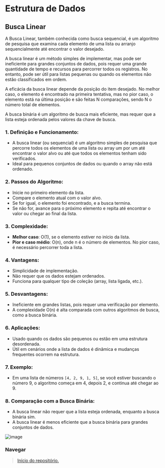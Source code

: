 # Estrutura de Dados

## Busca Linear

A Busca Linear, também conhecida como busca sequencial, é um algoritmo de pesquisa que examina cada elemento de uma lista ou arranjo sequencialmente até encontrar o valor desejado.

A busca linear é um método simples de implementar, mas pode ser ineficiente para grandes conjuntos de dados, pois requer uma grande quantidade de tempo e recursos para percorrer todos os registros. No entanto, pode ser útil para listas pequenas ou quando os elementos não estão classificados em ordem.

A eficácia da busca linear depende da posição do item desejado. No melhor caso, o elemento é encontrado na primeira tentativa, mas no pior caso, o elemento está na última posição e são feitas N comparações, sendo N o número total de elementos.

A busca binária é um algoritmo de busca mais eficiente, mas requer que a lista esteja ordenada pelos valores da chave de busca.

### 1. Definição e Funcionamento:
- A busca linear (ou sequencial) é um algoritmo simples de pesquisa que percorre todos os elementos de uma lista ou array um por um até encontrar o valor alvo ou até que todos os elementos tenham sido verificados.
- Ideal para pequenos conjuntos de dados ou quando o array não está ordenado.

### 2. Passos do Algoritmo:
- Inicie no primeiro elemento da lista.
- Compare o elemento atual com o valor alvo.
- Se for igual, o elemento foi encontrado, e a busca termina.
- Se não for, avance para o próximo elemento e repita até encontrar o valor ou chegar ao final da lista.

### 3. Complexidade:
- **Melhor caso**: O(1), se o elemento estiver no início da lista.
- **Pior e caso médio**: O(n), onde n é o número de elementos. No pior caso, é necessário percorrer toda a lista.

### 4. Vantagens:
- Simplicidade de implementação.
- Não requer que os dados estejam ordenados.
- Funciona para qualquer tipo de coleção (array, lista ligada, etc.).

### 5. Desvantagens:
- Ineficiente em grandes listas, pois requer uma verificação por elemento.
- A complexidade O(n) é alta comparada com outros algoritmos de busca, como a busca binária.

### 6. Aplicações:
- Usado quando os dados são pequenos ou estão em uma estrutura desordenada.
- Útil em cenários onde a lista de dados é dinâmica e mudanças frequentes ocorrem na estrutura.

### 7. Exemplo:
- Em uma lista de números `[4, 2, 9, 1, 5]`, se você estiver buscando o número 9, o algoritmo começa em 4, depois 2, e continua até chegar ao 9.

### 8. Comparação com a Busca Binária:
- A busca linear não requer que a lista esteja ordenada, enquanto a busca binária sim.
- A busca linear é menos eficiente que a busca binária para grandes conjuntos de dados.

![image](https://github.com/user-attachments/assets/0d8f25f3-217b-41ad-b7f3-f23e391001be)

### Navegar
> <a href="https://github.com/JandersonMota/estrutura-de-dados">Início do repositório.</a>
